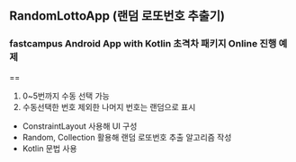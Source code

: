 ## RandomLottoApp (랜덤 로또번호 추출기)
### fastcampus Android App with Kotlin 초격차 패키지 Online 진행 예제
==
1. 0~5번까지 수동 선택 가능
2. 수동선택한 번호 제외한 나머지 번호는 랜덤으로 표시

  * ConstraintLayout 사용해 UI 구성
  * Random, Collection 활용해 랜덤 로또번호 추출 알고리즘 작성
  * Kotlin 문법 사용
